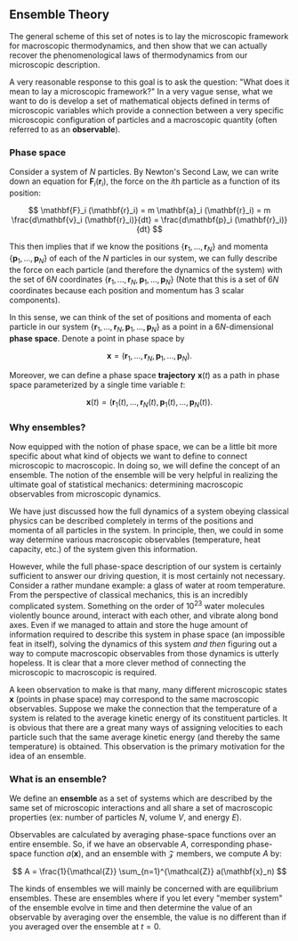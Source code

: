 ## Ensemble Theory

The general scheme of this set of notes is to lay the microscopic framework for macroscopic thermodynamics, and then show that we can actually recover the phenomenological laws of thermodynamics from our microscopic description.

A very reasonable response to this goal is to ask the question: "What does it mean to lay a microscopic framework?" In a very vague sense, what we want to do is develop a set of mathematical objects defined in terms of microscopic variables which provide a connection between a very specific microscopic configuration of particles and a macroscopic quantity (often referred to as an **observable**).

### Phase space

Consider a system of $N$ particles. By Newton's Second Law, we can write down an equation for $\mathbf{F}_i (\mathbf{r}_i)$, the force on the $i$th particle as a function of its position:

$$ \mathbf{F}_i (\mathbf{r}_i) = m \mathbf{a}_i (\mathbf{r}_i) = m \frac{d\mathbf{v}_i (\mathbf{r}_i)}{dt} = \frac{d\mathbf{p}_i (\mathbf{r}_i)}{dt} $$

This then implies that if we know the positions $\{ \mathbf{r}_1, ..., \mathbf{r}_N \}$ and momenta $\{ \mathbf{p}_1, ..., \mathbf{p}_N \}$ of each of the $N$ particles in our system, we can fully describe the force on each particle (and therefore the dynamics of the system) with the set of $6N$ coordinates $\{ \mathbf{r}_1, ..., \mathbf{r}_N, \mathbf{p}_1, ..., \mathbf{p}_N \}$ (Note that this is a set of $6N$ coordinates because each position and momentum has 3 scalar components).

In this sense, we can think of the set of positions and momenta of each particle in our system $\{ \mathbf{r}_1, ..., \mathbf{r}_N, \mathbf{p}_1, ..., \mathbf{p}_N \}$ as a point in a $6N$-dimensional **phase space**. Denote a point in phase space by 

$$
\mathbf{x} = (\mathbf{r}_1, ..., \mathbf{r}_N, \mathbf{p}_1, ..., \mathbf{p}_N).
$$

Moreover, we can define a phase space **trajectory** $\mathbf{x}(t)$ as a path in phase space parameterized by a single time variable $t$: 

$$
\mathbf{x}(t) = (\mathbf{r}_1(t), ..., \mathbf{r}_N(t), \mathbf{p}_1(t), ..., \mathbf{p}_N(t)).
$$

### Why ensembles?

Now equipped with the notion of phase space, we can be a little bit more specific about what kind of objects we want to define to connect microscopic to macroscopic. In doing so, we will define the concept of an ensemble. The notion of the ensemble will be very helpful in realizing the ultimate goal of statistical mechanics: determining macroscopic observables from microscopic dynamics.

We have just discussed how the full dynamics of a system obeying classical physics can be described completely in terms of the positions and momenta of all particles in the system. In principle, then, we could in some way determine various macroscopic observables (temperature, heat capacity, etc.) of the system given this information.

However, while the full phase-space description of our system is certainly sufficient to answer our driving question, it is most certainly not necessary. Consider a rather mundane example: a glass of water at room temperature. From the perspective of classical mechanics, this is an incredibly complicated system. Something on the order of $10^{23}$ water molecules violently bounce around, interact with each other, and vibrate along bond axes.  Even if we managed to attain and store the huge amount of information required to describe this system in phase space (an impossible feat in itself), solving the dynamics of this system _and then_ figuring out a way to compute macroscopic observables from those dynamics is utterly hopeless. It is clear that a more clever method of connecting the microscopic to macroscopic is required.

A keen observation to make is that many, many different microscopic states $\mathbf{x}$ (points in phase space) may correspond to the same macroscopic observables. Suppose we make the connection that the temperature of a system is related to the average kinetic energy of its constituent particles. It is obvious that there are a great many ways of assigning velocities to each particle such that the same average kinetic energy (and thereby the same temperature) is obtained. This observation is the primary motivation for the idea of an ensemble.

### What is an ensemble?

We define an **ensemble** as a set of systems which are described by the same set of microscopic interactions and all share a set of macroscopic properties (ex: number of particles $N$, volume $V$, and energy $E$). 

Observables are calculated by averaging phase-space functions over an entire ensemble. So, if we have an observable $A$, corresponding phase-space function $a(\mathbf{x})$, and an ensemble with $\mathcal{Z}$ members, we compute $A$ by:

$$ A = \frac{1}{\mathcal{Z}} \sum_{n=1}^{\mathcal{Z}} a(\mathbf{x}_n) $$

The kinds of ensembles we will mainly be concerned with are equilibrium ensembles. These are ensembles where if you let every "member system" of the ensemble evolve in time and then determine the value of an observable by averaging over the ensemble, the value is no different than if you averaged over the ensemble at $t=0$.
